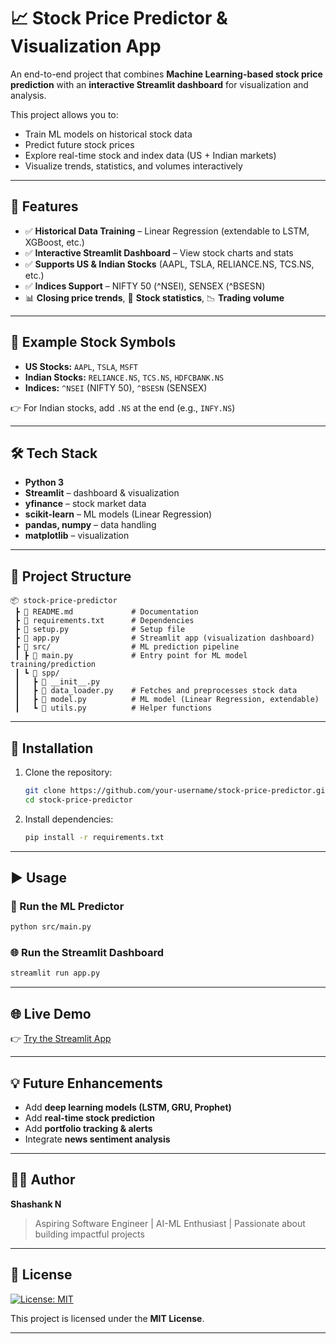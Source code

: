 

# 📈 Stock Price Predictor & Visualization App

An end-to-end project that combines **Machine Learning-based stock price prediction** with an **interactive Streamlit dashboard** for visualization and analysis.

This project allows you to:

* Train ML models on historical stock data
* Predict future stock prices
* Explore real-time stock and index data (US + Indian markets)
* Visualize trends, statistics, and volumes interactively

---

## 🚀 Features

- ✅ **Historical Data Training** – Linear Regression (extendable to LSTM, XGBoost, etc.)
- ✅ **Interactive Streamlit Dashboard** – View stock charts and stats
- ✅ **Supports US & Indian Stocks** (AAPL, TSLA, RELIANCE.NS, TCS.NS, etc.)
- ✅ **Indices Support** – NIFTY 50 (^NSEI), SENSEX (^BSESN)
- 📊 **Closing price trends**, 📌 **Stock statistics**, 📉 **Trading volume**

---

## 🔑 Example Stock Symbols

* **US Stocks:** `AAPL`, `TSLA`, `MSFT`
* **Indian Stocks:** `RELIANCE.NS`, `TCS.NS`, `HDFCBANK.NS`
* **Indices:** `^NSEI` (NIFTY 50), `^BSESN` (SENSEX)

👉 For Indian stocks, add `.NS` at the end (e.g., `INFY.NS`)

---

## 🛠️ Tech Stack

* **Python 3**
* **Streamlit** – dashboard & visualization
* **yfinance** – stock market data
* **scikit-learn** – ML models (Linear Regression)
* **pandas, numpy** – data handling
* **matplotlib** – visualization

---

## 📂 Project Structure

```
📦 stock-price-predictor
 ┣ 📜 README.md             # Documentation
 ┣ 📜 requirements.txt      # Dependencies
 ┣ 📜 setup.py              # Setup file
 ┣ 📜 app.py                # Streamlit app (visualization dashboard)
 ┣ 📂 src/                  # ML prediction pipeline
 ┃ ┣ 📜 main.py             # Entry point for ML model training/prediction
 ┃ ┗ 📂 spp/
 ┃   ┣ 📜 __init__.py
 ┃   ┣ 📜 data_loader.py    # Fetches and preprocesses stock data
 ┃   ┣ 📜 model.py          # ML model (Linear Regression, extendable)
 ┃   ┗ 📜 utils.py          # Helper functions
```

---

## 🔧 Installation

1. Clone the repository:

   ```bash
   git clone https://github.com/your-username/stock-price-predictor.git
   cd stock-price-predictor
   ```

2. Install dependencies:

   ```bash
   pip install -r requirements.txt
   ```

---

## ▶️ Usage

### 🧠 Run the ML Predictor

```bash
python src/main.py
```

### 🌐 Run the Streamlit Dashboard

```bash
streamlit run app.py
```

---

## 🌐 Live Demo

👉 [Try the Streamlit App](https://your-app-link.streamlit.app)

---

## 💡 Future Enhancements

* Add **deep learning models (LSTM, GRU, Prophet)**
* Add **real-time stock prediction**
* Add **portfolio tracking & alerts**
* Integrate **news sentiment analysis**

---

## 👨‍💻 Author

**Shashank N**

> Aspiring Software Engineer | AI-ML Enthusiast | Passionate about building impactful projects

---

## 📄 License

[![License: MIT](https://img.shields.io/badge/License-MIT-yellow.svg)](LICENSE)

This project is licensed under the **MIT License**.

---


